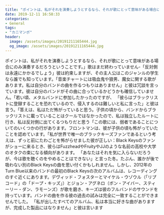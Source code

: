 ```yaml
---
title: "ポイントは、私がそれを演奏しようとするなら、それが歌にとって意味がある場合にのみ演奏するだろうということです。"
date: 2019-12-11 16:58:33
categories:
- General
tags:
- "カニマンボ"
header:
  image: /assets/images/20191211165444.jpg
  og_image: /assets/images/20191211165444.jpg
---
```


ポイントは、私がそれを演奏しようとするなら、それが歌にとって意味がある場合にのみ演奏するだろうということです。」歌はまだ終わっていません-「反対側は永遠にかかるでしょう」彼は約束しますが、その主人公はこのジャンルの学生なら誰でも知っています。「音楽チャートには吸血鬼や狼男、魔女に関する歌があります。私は自分のバンドの曲を作るつもりはありません」と彼は冗談を言っています。彼は自分のバンドがその曲に合っているかどうかも確信していません。「若い頃、メタルバンドに参加したかったのですが、 「彼らはブラックリストに登録することを恐れているので、侵入するのは難しいと私に言った」と彼は言う。「答えは、私はただ怖がっていると思う。子供の頃から、バンドからブラックリストに載っていることはクールではなかったので、私は独立したルートに行き、私は反対側に出てくるつもりだと思う「この歌には、弱者であることについてのいくつかの行があります。フロントマンは、彼が子供の頃も怖がっていたことを認めています。「私が世界で唯一のブラックキーズファンであるという考えは、ずっと前にたわごとを怖がらせました彼が正しい：Black Keysのファンがショーに来るとき、彼らはFuzzheadやFruityやJJのような名前の高校や大学のオタクの束になる傾向があります。 「あなたはそれを気に入らないだろうが、今は歌を聴くのをやめることはできない」と言った冬。たぶん、誰かが後で吸わない別のBlack Keysの曲を思い付くかもしれません。しかし、2012年のTurn Blue以来のバンドの最初のBlack Keysの次のアルバムは、レコーディングのすぐ近くにあります。デヴィッド・フォスターとマイケル・ウゾウル（「リプコード」の「ドープ・キッズ」）とジョン・アグネロ（ボン・アイバー、スティーリー・ダン、ラモーンズ）が歌を磨き、キーズは彼のフルバンドのサウンドを持っています。バンドの曲を作る彼の過去の試みは完全に一致することができませんでした。 「私が出したすべてのアルバム、私は本当に好きな曲がありますが、完成した製品にはなりません」と彼は言います
